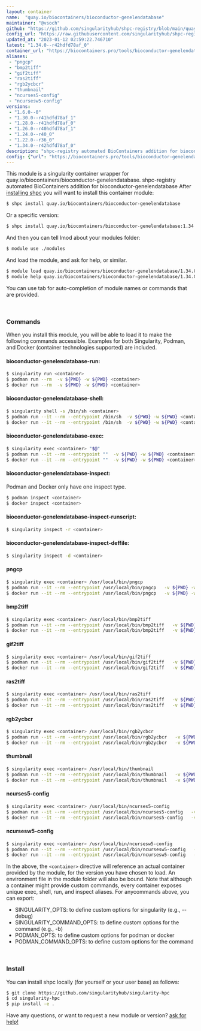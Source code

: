 ```yaml
---
layout: container
name:  "quay.io/biocontainers/bioconductor-genelendatabase"
maintainer: "@vsoch"
github: "https://github.com/singularityhub/shpc-registry/blob/main/quay.io/biocontainers/bioconductor-genelendatabase/container.yaml"
config_url: "https://raw.githubusercontent.com/singularityhub/shpc-registry/main/quay.io/biocontainers/bioconductor-genelendatabase/container.yaml"
updated_at: "2023-01-12 02:59:22.746710"
latest: "1.34.0--r42hdfd78af_0"
container_url: "https://biocontainers.pro/tools/bioconductor-genelendatabase"
aliases:
 - "pngcp"
 - "bmp2tiff"
 - "gif2tiff"
 - "ras2tiff"
 - "rgb2ycbcr"
 - "thumbnail"
 - "ncurses5-config"
 - "ncursesw5-config"
versions:
 - "1.6.0--0"
 - "1.30.0--r41hdfd78af_1"
 - "1.28.0--r41hdfd78af_0"
 - "1.26.0--r40hdfd78af_1"
 - "1.24.0--r40_0"
 - "1.22.0--r36_0"
 - "1.34.0--r42hdfd78af_0"
description: "shpc-registry automated BioContainers addition for bioconductor-genelendatabase"
config: {"url": "https://biocontainers.pro/tools/bioconductor-genelendatabase", "maintainer": "@vsoch", "description": "shpc-registry automated BioContainers addition for bioconductor-genelendatabase", "latest": {"1.34.0--r42hdfd78af_0": "sha256:d831717d45cc86501aba18d3a0a3d7bb4820a77f0d24acf04a880d0fef877d11"}, "tags": {"1.6.0--0": "sha256:6e8ba0ba3f8f2ac56bd018c2e43d20112ab3f5427f4a2c3290ed3c265ec3143c", "1.30.0--r41hdfd78af_1": "sha256:1b08e3072d9580d3749baf113048c2d9e57d1d7ea9e6b9877107345b822eeb69", "1.28.0--r41hdfd78af_0": "sha256:7bfdec26a7d01fd4bd68e6e0ef22ce16c79e812f852487df1ad23a4735187ae7", "1.26.0--r40hdfd78af_1": "sha256:e42e20d86e86be6e3a7e9c441a690ccbf5d87550a6d4063167b2e2e1b1dd1925", "1.24.0--r40_0": "sha256:a87549821bb452151dbf1d85276525fe036ddd568b154c934951caa498be0b7a", "1.22.0--r36_0": "sha256:f79c69be2b98fc85d8056fd574736f4c51d43ea5869be21b72ccc6d0b0fd4887", "1.34.0--r42hdfd78af_0": "sha256:d831717d45cc86501aba18d3a0a3d7bb4820a77f0d24acf04a880d0fef877d11"}, "docker": "quay.io/biocontainers/bioconductor-genelendatabase", "aliases": {"pngcp": "/usr/local/bin/pngcp", "bmp2tiff": "/usr/local/bin/bmp2tiff", "gif2tiff": "/usr/local/bin/gif2tiff", "ras2tiff": "/usr/local/bin/ras2tiff", "rgb2ycbcr": "/usr/local/bin/rgb2ycbcr", "thumbnail": "/usr/local/bin/thumbnail", "ncurses5-config": "/usr/local/bin/ncurses5-config", "ncursesw5-config": "/usr/local/bin/ncursesw5-config"}}
---
```


This module is a singularity container wrapper for quay.io/biocontainers/bioconductor-genelendatabase.
shpc-registry automated BioContainers addition for bioconductor-genelendatabase
After [installing shpc](#install) you will want to install this container module:


```bash
$ shpc install quay.io/biocontainers/bioconductor-genelendatabase
```

Or a specific version:

```bash
$ shpc install quay.io/biocontainers/bioconductor-genelendatabase:1.34.0--r42hdfd78af_0
```

And then you can tell lmod about your modules folder:

```bash
$ module use ./modules
```

And load the module, and ask for help, or similar.

```bash
$ module load quay.io/biocontainers/bioconductor-genelendatabase/1.34.0--r42hdfd78af_0
$ module help quay.io/biocontainers/bioconductor-genelendatabase/1.34.0--r42hdfd78af_0
```

You can use tab for auto-completion of module names or commands that are provided.

<br>

### Commands

When you install this module, you will be able to load it to make the following commands accessible.
Examples for both Singularity, Podman, and Docker (container technologies supported) are included.

#### bioconductor-genelendatabase-run:

```bash
$ singularity run <container>
$ podman run --rm  -v ${PWD} -w ${PWD} <container>
$ docker run --rm  -v ${PWD} -w ${PWD} <container>
```

#### bioconductor-genelendatabase-shell:

```bash
$ singularity shell -s /bin/sh <container>
$ podman run --it --rm --entrypoint /bin/sh  -v ${PWD} -w ${PWD} <container>
$ docker run --it --rm --entrypoint /bin/sh  -v ${PWD} -w ${PWD} <container>
```

#### bioconductor-genelendatabase-exec:

```bash
$ singularity exec <container> "$@"
$ podman run --it --rm --entrypoint ""  -v ${PWD} -w ${PWD} <container> "$@"
$ docker run --it --rm --entrypoint ""  -v ${PWD} -w ${PWD} <container> "$@"
```

#### bioconductor-genelendatabase-inspect:

Podman and Docker only have one inspect type.

```bash
$ podman inspect <container>
$ docker inspect <container>
```

#### bioconductor-genelendatabase-inspect-runscript:

```bash
$ singularity inspect -r <container>
```

#### bioconductor-genelendatabase-inspect-deffile:

```bash
$ singularity inspect -d <container>
```


#### pngcp

```bash
$ singularity exec <container> /usr/local/bin/pngcp
$ podman run --it --rm --entrypoint /usr/local/bin/pngcp   -v ${PWD} -w ${PWD} <container> -c " $@"
$ docker run --it --rm --entrypoint /usr/local/bin/pngcp   -v ${PWD} -w ${PWD} <container> -c " $@"
```


#### bmp2tiff

```bash
$ singularity exec <container> /usr/local/bin/bmp2tiff
$ podman run --it --rm --entrypoint /usr/local/bin/bmp2tiff   -v ${PWD} -w ${PWD} <container> -c " $@"
$ docker run --it --rm --entrypoint /usr/local/bin/bmp2tiff   -v ${PWD} -w ${PWD} <container> -c " $@"
```


#### gif2tiff

```bash
$ singularity exec <container> /usr/local/bin/gif2tiff
$ podman run --it --rm --entrypoint /usr/local/bin/gif2tiff   -v ${PWD} -w ${PWD} <container> -c " $@"
$ docker run --it --rm --entrypoint /usr/local/bin/gif2tiff   -v ${PWD} -w ${PWD} <container> -c " $@"
```


#### ras2tiff

```bash
$ singularity exec <container> /usr/local/bin/ras2tiff
$ podman run --it --rm --entrypoint /usr/local/bin/ras2tiff   -v ${PWD} -w ${PWD} <container> -c " $@"
$ docker run --it --rm --entrypoint /usr/local/bin/ras2tiff   -v ${PWD} -w ${PWD} <container> -c " $@"
```


#### rgb2ycbcr

```bash
$ singularity exec <container> /usr/local/bin/rgb2ycbcr
$ podman run --it --rm --entrypoint /usr/local/bin/rgb2ycbcr   -v ${PWD} -w ${PWD} <container> -c " $@"
$ docker run --it --rm --entrypoint /usr/local/bin/rgb2ycbcr   -v ${PWD} -w ${PWD} <container> -c " $@"
```


#### thumbnail

```bash
$ singularity exec <container> /usr/local/bin/thumbnail
$ podman run --it --rm --entrypoint /usr/local/bin/thumbnail   -v ${PWD} -w ${PWD} <container> -c " $@"
$ docker run --it --rm --entrypoint /usr/local/bin/thumbnail   -v ${PWD} -w ${PWD} <container> -c " $@"
```


#### ncurses5-config

```bash
$ singularity exec <container> /usr/local/bin/ncurses5-config
$ podman run --it --rm --entrypoint /usr/local/bin/ncurses5-config   -v ${PWD} -w ${PWD} <container> -c " $@"
$ docker run --it --rm --entrypoint /usr/local/bin/ncurses5-config   -v ${PWD} -w ${PWD} <container> -c " $@"
```


#### ncursesw5-config

```bash
$ singularity exec <container> /usr/local/bin/ncursesw5-config
$ podman run --it --rm --entrypoint /usr/local/bin/ncursesw5-config   -v ${PWD} -w ${PWD} <container> -c " $@"
$ docker run --it --rm --entrypoint /usr/local/bin/ncursesw5-config   -v ${PWD} -w ${PWD} <container> -c " $@"
```



In the above, the `<container>` directive will reference an actual container provided
by the module, for the version you have chosen to load. An environment file in the
module folder will also be bound. Note that although a container
might provide custom commands, every container exposes unique exec, shell, run, and
inspect aliases. For anycommands above, you can export:

 - SINGULARITY_OPTS: to define custom options for singularity (e.g., --debug)
 - SINGULARITY_COMMAND_OPTS: to define custom options for the command (e.g., -b)
 - PODMAN_OPTS: to define custom options for podman or docker
 - PODMAN_COMMAND_OPTS: to define custom options for the command

<br>

### Install

You can install shpc locally (for yourself or your user base) as follows:

```bash
$ git clone https://github.com/singularityhub/singularity-hpc
$ cd singularity-hpc
$ pip install -e .
```

Have any questions, or want to request a new module or version? [ask for help!](https://github.com/singularityhub/singularity-hpc/issues)